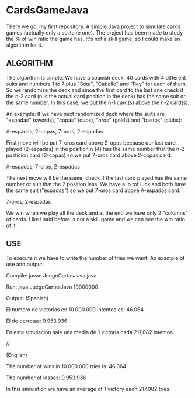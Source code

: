 # CardsGameJava
There we go, my first repository. A simple Java project to simulate cards games (actually only a solitaire one).
The project has been made to study the % of win ratio the game has. It's not a skill game, so I could make an algorithm for it.

<strong>ALGORITHM</strong>
--
The algorithm is simple. We have a spanish deck, 40 cards with 4 different suits and numbers 1 to 7 plus "Sota", "Caballo" and "Rey" for
each of them. So we randomize the deck and since the first card to the last one check if the n-2 card (n is the actual card position in
the deck) has the same suit or the same number. In this case, we put the n-1 card(s) above the n-2 card(s).

An example:
If we have next randomized deck where the suits are "espadas" (swords), "copas" (cups), "oros" (golds) and "bastos" (clubs):

A-espadas, 2-copas, 7-oros, 2-espadas

First move will be put 7-oros card above 2-opas because our last card played (2-espadas) in the position n (4) has the same
number that the n-2 posticion card (2-copas) so we put 7-oros card above 2-copas card:

A-espadas, 7-oros, 2-espadas

The next move will be the same, check if the last card played has the same number or suit that the 2 position less. We have
a lo tof luck and both have the same suit ("espadas") so we put 7-oros card above A-espadas card:

7-oros, 2-espadas

We win when we play all the deck and at the end we have only 2 "columns" of cards. Like I said before is not a skill game and 
we can see the win ratio of it.


<strong>USE</strong>
--
To execute it we have to write the number of tries we want.
An example of use and output:

Compile:  javac JuegoCartasJava.java

Run:      java JuegoCartasJava 10000000

Output:
(Spanish)

El numero de victorias en 10.000.000 intentos es: 46.064

El de derrotas: 9.953.936

En esta simulacion sale una media de 1 victoria cada 217,082 intentos.

//

(English)

The number of wins in 10.000.000 tries is: 46.064

The number of losses: 9.953.936

In this simulation we have an average of 1 victory each 217.082 tries.
